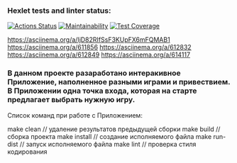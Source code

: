 ### Hexlet tests and linter status:
[![Actions Status](https://github.com/gmaratm/java-project-61/workflows/hexlet-check/badge.svg)](https://github.com/gmaratm/java-project-61/actions)
[![Maintainability](https://api.codeclimate.com/v1/badges/c0227523efcaa4aa3cd2/maintainability)](https://codeclimate.com/github/gmaratm/java-project-61/maintainability)
[![Test Coverage](https://api.codeclimate.com/v1/badges/c0227523efcaa4aa3cd2/test_coverage)](https://codeclimate.com/github/gmaratm/java-project-61/test_coverage)

https://asciinema.org/a/IjD82RIfSsF3KUpFX6mFQMAB1
https://asciinema.org/a/611856
https://asciinema.org/a/612832
https://asciinema.org/a/612849
https://asciinema.org/a/614117

### В данном проекте разаработано интеракивное Приложение, наполненное разными играми и привествием. В Приложении одна точка входа, которая на старте предлагает выбрать нужную игру.

Список команд при работе с Приложением:

make clean // удаление результатов предыдущей сборки
make build // сборка проекта
make install // создание исполняемого файла
make run-dist // запуск исполняемого файла 
make lint // проверка стиля кодирования




